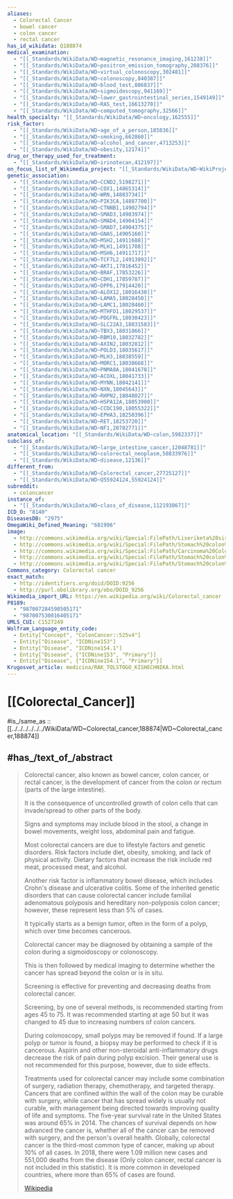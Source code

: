 ```yaml
---
aliases:
  - Colorectal Cancer
  - bowel cancer
  - colon cancer
  - rectal cancer
has_id_wikidata: Q188874
medical_examination:
  - "[[_Standards/WikiData/WD~magnetic_resonance_imaging,161238]]"
  - "[[_Standards/WikiData/WD~positron_emission_tomography,208376]]"
  - "[[_Standards/WikiData/WD~virtual_colonoscopy,302481]]"
  - "[[_Standards/WikiData/WD~colonoscopy,840387]]"
  - "[[_Standards/WikiData/WD~blood_test,886837]]"
  - "[[_Standards/WikiData/WD~sigmoidoscopy,941169]]"
  - "[[_Standards/WikiData/WD~lower_gastrointestinal_series,1549149]]"
  - "[[_Standards/WikiData/WD~RAS_test,16613270]]"
  - "[[_Standards/WikiData/WD~computed_tomography,32566]]"
health_specialty: "[[_Standards/WikiData/WD~oncology,162555]]"
risk_factor:
  - "[[_Standards/WikiData/WD~age_of_a_person,185836]]"
  - "[[_Standards/WikiData/WD~smoking,662860]]"
  - "[[_Standards/WikiData/WD~alcohol_and_cancer,4713253]]"
  - "[[_Standards/WikiData/WD~obesity,12174]]"
drug_or_therapy_used_for_treatment:
  - "[[_Standards/WikiData/WD~irinotecan,412197]]"
on_focus_list_of_Wikimedia_project: "[[_Standards/WikiData/WD~WikiProject_Medicine,4099686]]"
genetic_association:
  - "[[_Standards/WikiData/WD~CCND2,5198271]]"
  - "[[_Standards/WikiData/WD~COX1,14865314]]"
  - "[[_Standards/WikiData/WD~WRN,14883734]]"
  - "[[_Standards/WikiData/WD~PIK3CA,14887700]]"
  - "[[_Standards/WikiData/WD~CTNNB1,14902794]]"
  - "[[_Standards/WikiData/WD~SMAD3,14903974]]"
  - "[[_Standards/WikiData/WD~SMAD4,14904154]]"
  - "[[_Standards/WikiData/WD~SMAD7,14904375]]"
  - "[[_Standards/WikiData/WD~GNAS,14905160]]"
  - "[[_Standards/WikiData/WD~MSH2,14911688]]"
  - "[[_Standards/WikiData/WD~MLH1,14911708]]"
  - "[[_Standards/WikiData/WD~MSH6,14911717]]"
  - "[[_Standards/WikiData/WD~TCF7L2,14913892]]"
  - "[[_Standards/WikiData/WD~AKT1,17816452]]"
  - "[[_Standards/WikiData/WD~BRAF,17853226]]"
  - "[[_Standards/WikiData/WD~CDH1,17859787]]"
  - "[[_Standards/WikiData/WD~DPP6,17914420]]"
  - "[[_Standards/WikiData/WD~ALOX12,18016430]]"
  - "[[_Standards/WikiData/WD~LAMA5,18028450]]"
  - "[[_Standards/WikiData/WD~LAMC1,18028460]]"
  - "[[_Standards/WikiData/WD~MTHFD1,18029537]]"
  - "[[_Standards/WikiData/WD~PDGFRL,18030423]]"
  - "[[_Standards/WikiData/WD~SLC22A3,18031583]]"
  - "[[_Standards/WikiData/WD~TBX3,18031866]]"
  - "[[_Standards/WikiData/WD~RBM10,18032782]]"
  - "[[_Standards/WikiData/WD~AXIN2,18032812]]"
  - "[[_Standards/WikiData/WD~POLD3,18035617]]"
  - "[[_Standards/WikiData/WD~MLH3,18038559]]"
  - "[[_Standards/WikiData/WD~MORC1,18038668]]"
  - "[[_Standards/WikiData/WD~PNMA8A,18041678]]"
  - "[[_Standards/WikiData/WD~ACOXL,18041733]]"
  - "[[_Standards/WikiData/WD~MYNN,18042141]]"
  - "[[_Standards/WikiData/WD~NXN,18045643]]"
  - "[[_Standards/WikiData/WD~RHPN2,18048027]]"
  - "[[_Standards/WikiData/WD~HSPA12A,18053900]]"
  - "[[_Standards/WikiData/WD~CCDC190,18055322]]"
  - "[[_Standards/WikiData/WD~EPHA3,18250396]]"
  - "[[_Standards/WikiData/WD~RET,18253720]]"
  - "[[_Standards/WikiData/WD~NF1,20782771]]"
anatomical_location: "[[_Standards/WikiData/WD~colon,5982337]]"
subclass_of:
  - "[[_Standards/WikiData/WD~large_intestine_cancer,12048781]]"
  - "[[_Standards/WikiData/WD~colorectal_neoplasm,58833976]]"
  - "[[_Standards/WikiData/WD~disease,12136]]"
different_from:
  - "[[_Standards/WikiData/WD~Colorectal_cancer,27725127]]"
  - "[[_Standards/WikiData/WD~Q55924124,55924124]]"
subreddit:
  - coloncancer
instance_of:
  - "[[_Standards/WikiData/WD~class_of_disease,112193867]]"
ICD_O: "8140"
DiseasesDB: "2975"
OmegaWiki_Defined_Meaning: "681996"
image:
  - http://commons.wikimedia.org/wiki/Special:FilePath/Liseriketa%20sistemaren%20diagrama-eu.svg
  - http://commons.wikimedia.org/wiki/Special:FilePath/Stomach%20colon%20rectum%20diagram-en.svg
  - http://commons.wikimedia.org/wiki/Special:FilePath/Carcinoma%20Colon%2010X.jpg
  - http://commons.wikimedia.org/wiki/Special:FilePath/Stomach%20colon%20rectum%20diagram-ca.svg
  - http://commons.wikimedia.org/wiki/Special:FilePath/Stomach%20colon%20rectum%20diagram-cy.svg
Commons_category: Colorectal cancer
exact_match:
  - http://identifiers.org/doid/DOID:9256
  - http://purl.obolibrary.org/obo/DOID_9256
Wikimedia_import_URL: https://en.wikipedia.org/wiki/Colorectal_cancer
P8189:
  - "987007284598505171"
  - "987007530016405171"
UMLS_CUI: C1527249
Wolfram_Language_entity_code:
  - Entity["Concept", "ColonCancer::525v4"]
  - Entity["Disease", "ICDNine153"]
  - Entity["Disease", "ICDNine154.1"]
  - Entity["Disease", {"ICDNine153", "Primary"}]
  - Entity["Disease", {"ICDNine154.1", "Primary"}]
Krugosvet_article: medicina/RAK_TOLSTOGO_KISHECHNIKA.html
---
```


# [[Colorectal_Cancer]] 

#is_/same_as :: [[../../../../../../WikiData/WD~Colorectal_cancer,188874|WD~Colorectal_cancer,188874]] 

## #has_/text_of_/abstract 

> Colorectal cancer, also known as bowel cancer, colon cancer, or rectal cancer, 
> is the development of cancer from the colon or rectum (parts of the large intestine). 
> 
> It is the consequence of uncontrolled growth of colon cells 
> that can invade/spread to other parts of the body. 
> 
> Signs and symptoms may include blood in the stool, a change in bowel movements, 
> weight loss, abdominal pain and fatigue. 
> 
> Most colorectal cancers are due to lifestyle factors and genetic disorders. 
> Risk factors include diet, obesity, smoking, and lack of physical activity. 
> Dietary factors that increase the risk include red meat, processed meat, and alcohol. 
> 
> Another risk factor is inflammatory bowel disease, 
> which includes Crohn's disease and ulcerative colitis. 
> Some of the inherited genetic disorders that can cause colorectal cancer include 
> familial adenomatous polyposis and hereditary non-polyposis colon cancer; 
> however, these represent less than 5% of cases. 
> 
> It typically starts as a benign tumor, often in the form of a polyp, 
> which over time becomes cancerous.
>
> Colorectal cancer may be diagnosed 
> by obtaining a sample of the colon during a sigmoidoscopy or colonoscopy. 
> 
> This is then followed by medical imaging to determine 
> whether the cancer has spread beyond the colon or is in situ. 
> 
> Screening is effective for preventing and decreasing deaths from colorectal cancer. 
> 
> Screening, by one of several methods, is recommended starting from ages 45 to 75. 
> It was recommended starting at age 50 
> but it was changed to 45 due to increasing numbers of colon cancers. 
> 
> During colonoscopy, small polyps may be removed if found. 
> If a large polyp or tumor is found, a biopsy may be performed to check if it is cancerous. 
> Aspirin and other non-steroidal anti-inflammatory drugs decrease the risk of pain during polyp excision. Their general use is not recommended for this purpose, however, due to side effects.
>
> Treatments used for colorectal cancer may include some combination of surgery, radiation therapy, chemotherapy, and targeted therapy. Cancers that are confined within the wall of the colon may be curable with surgery, while cancer that has spread widely is usually not curable, with management being directed towards improving quality of life and symptoms. The five-year survival rate in the United States was around 65% in 2014. The chances of survival depends on how advanced the cancer is, whether all of the cancer can be removed with surgery, and the person's overall health. Globally, colorectal cancer is the third-most common type of cancer, making up about 10% of all cases. In 2018, there were 1.09 million new cases and 551,000 deaths from the disease (Only colon cancer, rectal cancer is not included in this statistic). It is more common in developed countries, where more than 65% of cases are found.
>
> [Wikipedia](https://en.wikipedia.org/wiki/Colorectal%20cancer) 

